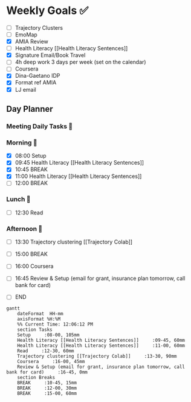 # Weekly Goals ✅
  - [ ] Trajectory Clusters 
  - [ ] EmoMap
  - [x] AMIA Review 
  - [ ] Health Literacy [[Health Literacy Sentences]]
  - [x] Signature Email/Book Travel
  - [ ] 4h deep work 3 days per week (set on the calendar)
  - [ ] Coursera
  - [x] Dina-Gaetano IDP
  - [x] Format ref AMIA
  - [x] LJ email
## Day Planner
### Meeting Daily Tasks 💚 

### Morning 🔨
- [x] 08:00 Setup
- [x] 09:45 Health Literacy [[Health Literacy Sentences]]
- [x] 10:45 BREAK
- [x] 11:00 Health Literacy [[Health Literacy Sentences]]
- [ ] 12:00 BREAK
### Lunch 👀
- [ ] 12:30 Read
### Afternoon 👻
- [ ] 13:30 Trajectory clustering [[Trajectory Colab]]
- [ ] 15:00 BREAK
- [ ] 16:00 Coursera
- [ ] 16:45 Review & Setup (email for grant, insurance plan tomorrow, call bank for card)
- [ ] END


```mermaid
gantt
    dateFormat  HH-mm
    axisFormat %H:%M
    %% Current Time: 12:06:12 PM
    section Tasks
    Setup     :08-00, 105mm
    Health Literacy [[Health Literacy Sentences]]     :09-45, 60mm
    Health Literacy [[Health Literacy Sentences]]     :11-00, 60mm
    Read     :12-30, 60mm
    Trajectory clustering [[Trajectory Colab]]     :13-30, 90mm
    Coursera     :16-00, 45mm
    Review & Setup (email for grant, insurance plan tomorrow, call bank for card)     :16-45, 0mm
    section Breaks
    BREAK     :10-45, 15mm
    BREAK     :12-00, 30mm
    BREAK     :15-00, 60mm
```

